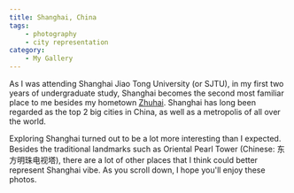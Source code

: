```yaml
---
title: Shanghai, China
tags: 
    - photography 
    - city representation
category: 
    - My Gallery
---
```


As I was attending Shanghai Jiao Tong University (or SJTU), in my first two years of undergraduate study, Shanghai becomes the second most familiar place to me besides my hometown [Zhuhai](https://zhihaoruan.xyz/2019/03/05/Zhuhai/). Shanghai has long been regarded as the top 2 big cities in China, as well as a metropolis of all over the world. 

<!-- more -->

Exploring Shanghai turned out to be a lot more interesting than I expected. Besides the traditional landmarks such as Oriental Pearl Tower (Chinese: 东方明珠电视塔), there are a lot of other places that I think could better represent Shanghai vibe. As you scroll down, I hope you'll enjoy these photos.


